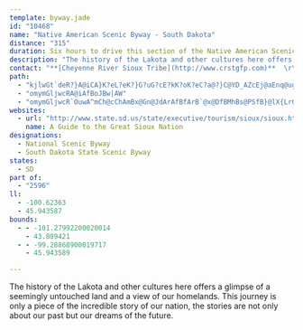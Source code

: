 ```yaml
---
template: byway.jade
id: "10468"
name: "Native American Scenic Byway - South Dakota"
distance: "315"
duration: Six hours to drive this section of the Native American Scenic Byway
description: "The history of the Lakota and other cultures here offers a glimpse of a seemingly untouched land and a view of our homelands. This journey is only a piece of the incredible story of our nation, the stories are not only about our past but our dreams of the future."
contact: "**[Cheyenne River Sioux Tribe](http://www.crstgfp.com)**  \r\n 605-964-7812  \r\n\r\n**Lower Brule Sioux Tribal Tourism**  \r\n 605-473-5561  \r\n\r\n"
path: 
  - "kjlwGt`deR?}A@iCA}K?eL?eK?}G?uG?cE?kK?oK?eC?a@?}C@YD_AZcEj@aEnq@ugDt@iE\\gCRsDJkFRmoDJyCXaCr@eDx@sB`AeBlAsAlx@{p@zGaFlIyFdj@m^~BkBrBeChAgB~AmDhq@eeBlHwOxD_HjG}Jvg@ss@bDaEtDeDlCeBl|A}p@lHuDnHsFxCmCln@_q@|CcEdo@}`An@y@rBkBhCoAr@QtBYzrA?jDLrEl@|EjBhAj@bBfA~ArAxDnEdDrFjBrEnB~GjRvs@h@dB~A`EbBjDzAzBbBrBhAjApDrC`B~@zBz@tFpAjDRds@BjtNCrCBvDRtEx@|C~@|CnAfEjC|DfDxAxAnDxEjqAdiBlDxDlCzBbEdClEhBdBh@nGdAbDNnkHDrGJpCXbC`@nCv@fCdAxBfAtD`CrrA~gAfIjH|@nAxAdDj@pBr@`FJrDBdTDdBTjCh@tCl@fBh@lAnAnBj@n@vAbAr@Z`A\\xAR~BEj@KhAYlAk@bj@_^|J{GzFmFrCkDnC{D~BgEdDyH`BgFxAsFlR}~@rAiEvBuEpAiBtKiKbBy@|EkArCg@|B}@~AiAlU{RrA_B~AmC~Ny\\~@kAbA_A`C_AxAOdBFnC~@fBzAxWv[|AfAbCdAxCd@bC?dCe@vCyA~rAy}@bC}@bCY|B?vGj@SdDBtAFjC^fDxAxFzF|Q~@pC`DvHrDrGbCdDfTdWjDlF|CzFfEfLfLx\\pGfSvR`l@jA~Er@tEZrI?lAUfF_BpQsAxKmBpUq@lGwBzUs@|GmBlNu\\hqBLz@Ld@hSbJ~S|I|CbAxEn@bDHxwDK|^Dz}@KbDDnBPfB^~ClA~AdApDrDzpAzqBvGtJxXf`@zFxJpGtNbD`Jb]dgAt]c_@`FoG|Q}VnCaEpA}Bp@{Ax@yCd@aDn@aH\\qBf@mBpAqC~@mAdAeA`JoFlA}@lBsBxAmCt@gBh@qB^oB|@mJTuAz@mChAcBxAeApA[|AC~AJhBb@dAf@|@r@rAdBtDnIzCdFhBtBrBrBlCvBnCxAlFtAj`@fI|_@fHtA^bGxBrNzFdCp@pDR`eBE|BPtBj@hAl@bAz@vBxC|I|QbDpHxAxCRn@~AdDhBxC|AfBbAv@nBz@jAVtBJdO@boBEdRDpAJrBt@bHdEnExBpBRdW?tDSlDmArBqA~IgKlBuAnKkErBg@lBKp@DbBd@vFfDxC`A|D\\|@EpMJTJbCHtHATLrBVhBl@|Ar@~BvAbCfCrBfDlCzG~@rE~ArE`IzMRF`DaBdC_AvEy@vCQdj@s@tPEtIY`GBlKO`Va@`E_@dBm@~BeA|BeBrCgDhByDrAiE~@qFb@{FJsC?oFBqe@b@}J`@qE|@oGrAmGhK__@d@qCFgBG_C]eCgIgXkDmM[kBc@iEOeFB_EPiElCye@l@iNDqCB{N]}dDGcPm@aFm@sCa@qAwAyCyDuFiAmB}@yBiAuDa@wCS_DGqRRaG\\wCl[g}At`@eoBl@eEPoEj@coJk@kpBLmId@iIlBmKxAcFp@eB`BgDxA_CnBqChAiAxIwGl|@an@|BmAhFaBnjBoZ|DYhhHDf_A?|EGrDYnQeC`mBkZnCWdBP`Bp@b[dQzGdD`HtBtDx@jDd@~CR~JPtcC?nGR~e@`G`Dn@pJhCrvAra@tC|ArOtKdBv@hBf@hyBpQ|lA`PvE`AdBp@dBdA~EzEpoBhvBxGdH|ArAjAv@`Bl@|UnDjCXlBBd^Sw|@x`C_Qfe@oaAh`CiFlLsC`FqAlBoExFcyBvaC{QtS}BxCsC`FyCbIiAlEoA~Gi@`F]fGK~JN~}NCdFSlDQrBi@rDif@n}B{EbVaMll@_CtNwCdT_C|N_^|iAcDfLk@bCk@vCg@lFInDDfFNdDvC|[|Ir|@nP~dBbAxJrBnLlCfLdj@joBxH`YnSlt@lF|Q|HnUtKxXfMtYvpA~oCph@lcAvLvUnC`GtCjHra@~iAjOla@tJbTvTlc@xE`JtnBxlD`E~HrAlDfAhDv@hDbAfFpe@fxCdBbItArEjBrExCzFlCxDztBjjCbClDtB`E|AjDxChJpp@fiCx@bDvB`LtAdJxAxNr@fK^`KH|MDn}BOn~DB~zHUd~BYblLDnQNvFd@rG^jDhAhH|B~IbDnIbD~FhDrEzo@|t@dCdDzCnGxAtEbAlEn@jFRzCN~EHnwCFbbGAprBNbyBO||BpK?ruLGfy@DlKI~tBD|oHG`n@Dzp@InGb@tE`AbGpBlB`@hBRtBB~H_AxRaDfDQl~ETdFUtDy@lCkA`EuChCyCdA_B~@gB|FsMhd@aeAxAiC|BuClBeB~B{AlDyArA_@lFe@frBKlBEbDYhBa@hBq@bEeC|AoA~BqC`kA{bBhDeEvDaDlEqBhBg@jBSbDKhm@r@lGk@`Dq@nE{AdMuGn_DogBvb@yUlk@i\\~As@xAeA~CuCl@s@bC_EdB_EvB{Jj@uERkDHsC?aKMiGAuHMmEa@c_@Yai@_@wTAsI]_LOsQs@yMIuK?eZFoLtAgv@d@}SHmBx@yGv@eDj@gBhB_EzA{BdAkAdAaAjAs@zCsAnDq@rpCa@fCCvFk@xD{@jC{@nEwBf^wVfXqRvBkAbDsA`GwArEe@|FCnzM`AdaFLjwGp@~mFEplLk@d@w^LsJNsKF_F?cH?mF?YAiA?uDA_@?}G@_D?i@?aFCchFFk`@By{FEqlFBgjCM}bDL{~NCgSK}Lw@ul@QaKMsDo@eIe@oE_Lus@yCoTiB}J{Luw@iBmKwEc]{DqSuBaO_BoMgWy_By@eGoAiOUaGMaGTafGLop@EmLJq}@TgsQE{j@D_e@J_Gl@mJ|@iGzAmH|AoF|BeGnBuD~JmPtBmEvBeGnAcFbAkFx@cHj@{JHeDDq[HmsA\\giC?siBH{HMyN?}OYuRcB{l@eBok@i@eIm@oEk@sCe\\sgAy@}D_@mC[iCc@sGG}E?cUVq{B?wSOuKwHayCsAmf@IkFJuD^yEv@kEb@iBbAyC`d@yeAlA_DbB{Fz@sD|C}PbBqGvBsFxAoCdPiW~A{C|A}D~@}CbA_GrEsb@RmB"
  - "omymGljwcRA@iAfBoJBw|AW"
  - "omymGljwcR`OuwA^mCh@cChAmBx@Gn@JdArAfBfArB`@x@DfBMhBs@PSfB}@lX{LrGcFl@_@rBw@~Ae@`Fs@`]oGfJmBvIqCjIaDvBgAz@w@hC_D|RqWbBmBhFgFvCyBdu@kf@{@aDSgB?kBNgAb@yAjA_Btc@ae@`EeFhQqVxBkC|AuAlG{ExBqCfBmDbHiV|FoOr@aBXg@LQl@aAz@cAdB_BlCuBbAcAz@mAvGcOx@_DlBwO`@_Cp@{BnAqCrBsCpI_H`BmBhAmBvCuG|AyCxB_DbBgBtQ{O|AmBrAyBdBkEbA}D^yBXmCNsEUszDC}dCFypHYsIc@_HmTkbDIsAAgCFeDR{B|@gFdAeDrHoPfAkEb@wED_FOyD_Emp@C}CTeGx@{Fn@kClAmDdAsBr@kAhCyCpJ}HlAsAn@y@r@}Ar@uBZ_BTaBHqB@mq@LuB^_Cb@yAj@oAlAkBbBqAvK{EpC{AxB}Bx@gAlvBqpD|OwWhAgCj@sCPeBForAEyFSoC_BsIiB_Fy`@it@qAoDaAwFS{DFoxBYgFo@gE{FqWYyBEmCNqEbA{Dds@_kBrAsEvAgHh@uEnXasChAgJt@kEtHs_@nBsHhAyCxAmCrNkTjAwBfB{Dz@kC`AgD|^w}Al@iENcGMuJoBscAAmENaDV_D|@mEbBoFtc@ux@|BeChCsAfC_@jP_@lESjaBsMdBAlBV~@T|Ax@x@x@hAdBnAzCt@jEFdCGhCYlCk@lCqIzT_@~Ak@`EIdBDrCH`Bj@xD`G|RnA`Gb@lC^~DXrEDfGErDSfDe@dFg@dDkSreAc@`DYdDOfDE`FNzG^dFh@lDXlBxA`G|AfEnCjFzEhHtf@vs@fDdEhCpBlBz@hBj@t_AvPfEh@t@@tAElEmAhAq@bDuCzn@gl@bAsAlBmDd@qArBgHbAmBdAsAxBsBpQmLnCmB~CmCdKgMhV_b@|BiG|@mFn@_Gn@_D~B}FzA_CdBgBjBqAjF_B|Es@nBq@vAaAvEyEtRoTx@oAx@qBhHcVvAgElBoDzAkBfW}PrBwBbDcFvFkLlD{F~CmD`FmDbx@ah@`GeE|AaBrCyDlHaMhMiSpBsBlCqApLgDvDsBlUiQ~@aAfB_Dj@{An@gE|@mLNyA^kB^yArC{FpIy[x@qCn@{AhAqBbBgBpLsIxAyAh@s@|@sBvHkTtAiEjAwC`BwCjBeBzB_AnQ{F|F_BbBUzKEpAKdDy@|BsAtB_ChL}RpA_BrC{BzB}@hCSjwBAlCq@rCkBhBgCfAmC^{Ap@yFS{aBKslC^ykFVevBOkGSsCYkCw@kFcK{c@mBaMs@oGiPmrCMeKDiHhBibBKiGWkEe@cEe@kCsAsFkBgF}Pg_@iNc[wI{QiBmF}A{Gi@yD_@mEO{FUoy@KaGq@uMiBiTIgELuEf@mExZgvAxAaFnAgCrAcBdAgAbBaAz_@yPzHmDxByAtZiWtBiChAgC\\yAj@eFByCIcr@Hqc@TsDx@oHbCyKnD}MtB{Id@eFJiHO}Di@iF_Sq`Ao@mDOaBe@kGmBot@DuDn@yMtNeaAvAiKj@uCxAeGfAyChAmCtSeb@t@yBh@aC\\gCN_C?eDIoB_@iDiDqNlz@kg@~BiBdBwBlAmBvAeDhA{Dj@eD`j@_`Ex@eEnAeD|BgEhBeCnRkUfDeC|DuBxDcApGiA~AQpHPhBQtAa@jC}Bt@aAlEeHvAaBnA_AhDsApEs@vKaArAc@nA_AlBeC~@aBb@mAt@gElA{M~BcUxJwbAz@aHfBuJdAeF~@sDhC{IlAiDrD_JxCiG|DaH`FmHbHqItFgF~h@ac@jG{F~E_Gze@go@}b@_`AsS_e@sGcNcDmD}BqBiBgAqCgAiCq@mE[cDFeQtAkFVcIKkNy@aF?qH^a^rEeCT]@c@BW?W@O?SCIA]GeBGm@Gg@Gy@Mk@Me@Qe@Ic@M_B_@QA}Cw@yCa@cQkDuBSgB@iBPcEjA_An@sv@ru@}BhB_D~A}Cj@iCDwBMgAWqBs@cDyByQ{PqBaCaBqCaAyBiAiDoT{z@y@mCyBcFhw@QpBW`Am@|@gAhAeDhUk~@rD{ObAiDxAwEjQgg@nDiKb\\ylAvCoJtxAgbE|C_GtAgBxp@uu@rCuDxAuCt@wBpGwUbAyBtAuBtrAgrA~BmC`BqDZmA\\yBNyBDsAEqc@`n@[fIe@`j@sFvEg@tCw@lBeA~@{@x@eAhAsBrAmEjIq]hByDhBoBt@k@`]{PvSaL|^ySnDiBtCcAvEw@fX_CnCg@fCeA~ByAlAgAh\\a[`C}AnBeA|CmAlCw@|Cw@bDa@xE_BpGaBlEy@dHk@tVKd`AD`f@GlEElB?z@AtAE|@E^EbEs@lY{GtKcBpJy@fL_@dIk@`XaDlMStJL|BVlmA|Tnv@lO`CRhIJjIUvHc@bEiBvBsAdGiJrPoXvBiB~@k@lEgBfAu@`TcH|Ee@jEr@vDpBxjAj{@dTfOna@~UvGdChNdDbErBfFtDdP|NxBdDxA~Cr@`Cx@rDb@dDtApN^pFnAtNpBpQh@rBtArCbBlBx@j@x@XrC^pYzBpAVpCv@bC|@jAr@LHTLfBfAnDrBdDjBvCdB~D`Cz@f@PN`@T"
websites: 
  - url: "http://www.state.sd.us/state/executive/tourism/sioux/sioux.htm"
    name: A Guide to the Great Sioux Nation
designations: 
  - National Scenic Byway
  - South Dakota State Scenic Byway
states: 
  - SD
part of: 
  - "2596"
ll: 
  - -100.62363
  - 45.943587
bounds: 
  - - -101.27992200020014
    - 43.809421
  - - -99.28868900019717
    - 45.943589

---
```


The history of the Lakota and other cultures here offers a glimpse of a seemingly untouched land and a view of our homelands. This journey is only a piece of the incredible story of our nation, the stories are not only about our past but our dreams of the future.
